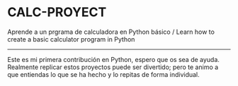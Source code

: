 # CALC-PROYECT
Aprende a un prgrama de calculadora en Python básico / Learn how to create a basic calculator program in Python

______________________________

Este es mi primera contribución en Python, espero que os sea de ayuda. Realmente replicar estos proyectos puede ser divertido; pero te animo a que entiendas lo que se ha hecho y lo repitas de forma individual.
